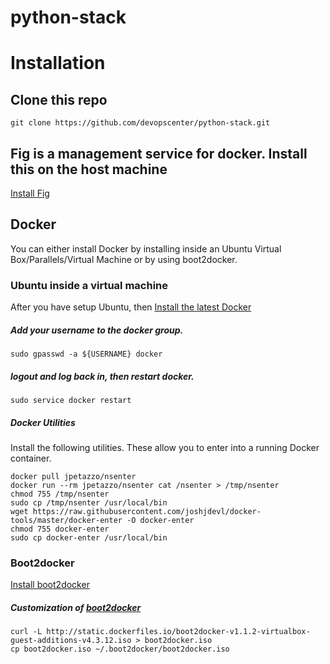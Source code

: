 python-stack
============

# Installation

## Clone this repo
    git clone https://github.com/devopscenter/python-stack.git

## Fig is a management service for docker. Install this on the host machine

[Install Fig](http://www.fig.sh/install.html)


## Docker


You can either install Docker by installing inside an Ubuntu Virtual Box/Parallels/Virtual Machine or by using boot2docker.

### Ubuntu inside a virtual machine

After you have setup Ubuntu, then [Install the latest Docker](http://docs.docker.com/installation/)

##### Add your username to the docker group.

    sudo gpasswd -a ${USERNAME} docker

##### logout and log back in, then restart docker.

    sudo service docker restart

##### Docker Utilities

Install the following utilities. These allow you to enter into a running Docker container.

    docker pull jpetazzo/nsenter
    docker run --rm jpetazzo/nsenter cat /nsenter > /tmp/nsenter
    chmod 755 /tmp/nsenter
    sudo cp /tmp/nsenter /usr/local/bin
    wget https://raw.githubusercontent.com/joshjdevl/docker-tools/master/docker-enter -O docker-enter
    chmod 755 docker-enter
    sudo cp docker-enter /usr/local/bin

### Boot2docker

[Install boot2docker](http://docs.docker.com/installation/mac/)

##### Customization of [boot2docker](https://medium.com/boot2docker-lightweight-linux-for-docker/boot2docker-together-with-virtualbox-guest-additions-da1e3ab2465c)

    curl -L http://static.dockerfiles.io/boot2docker-v1.1.2-virtualbox-guest-additions-v4.3.12.iso > boot2docker.iso
    cp boot2docker.iso ~/.boot2docker/boot2docker.iso

